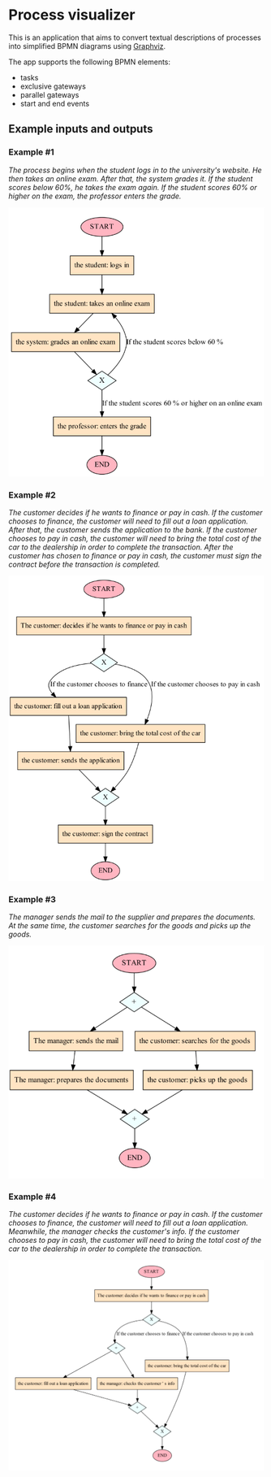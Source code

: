 # Process visualizer

This is an application that aims to convert textual descriptions of processes into simplified BPMN diagrams using [Graphviz](https://graphviz.org/).

The app supports the following BPMN elements:

* tasks
* exclusive gateways
* parallel gateways
* start and end events

## Example inputs and outputs

### Example #1

*The process begins when the student logs in to the university's website. He then takes an online exam. After that, the system grades it. If the student scores below 60%, he takes the exam again. If the student scores 60% or higher on the exam, the professor enters the grade.*

<p align="center">
<img src="images/image_1.png" width="600">
</p>

### Example #2

*The customer decides if he wants to finance or pay in cash. If the customer chooses to finance, the customer will need to fill out a loan application. After that, the customer sends the application to the bank. If the customer chooses to pay in cash, the customer will need to bring the total cost of the car to the dealership in order to complete the transaction. After the customer has chosen to finance or pay in cash, the customer must sign the contract before the transaction is completed.*

<p align="center">
<img src="images/image_2.png" width="600">
</p>

### Example #3

*The manager sends the mail to the supplier and prepares the documents. At the same time, the
customer searches for the goods and picks up the goods.*

<p align="center">
<img src="images/image_3.png" width="600">
</p>

### Example #4

*The customer decides if he wants to finance or pay in cash. If the customer chooses to finance, the
customer will need to fill out a loan application. Meanwhile, the manager checks the customer's info.
If the customer chooses to pay in cash, the customer will need to bring the total cost of the car to
the dealership in order to complete the transaction.*

<p align="center">
<img src="images/image_4.png" width="700">
</p>
